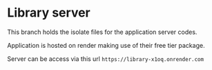 # Library server
This branch holds the isolate files for the application server codes.

Application is hosted on render making use of their free tier package.

Server can be access via this url 
`https://library-x1oq.onrender.com`